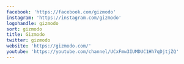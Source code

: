 ```yaml
---
facebook: 'https://facebook.com/gizmodo'
instagram: 'https://instagram.com/gizmodo'
logohandle: gizmodo
sort: gizmodo
title: Gizmodo
twitter: gizmodo
website: 'https://gizmodo.com/'
youtube: 'https://youtube.com/channel/UCxFmw3IUMDUC1Hh7qDjtjZQ'
---
```

